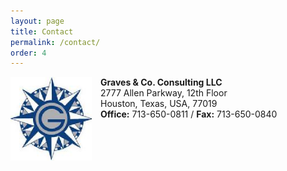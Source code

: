 ```yaml
---
layout: page
title: Contact
permalink: /contact/
order: 4
---
```

<img src="/assets/logo.jpg" alt="Graves & Co. Consulting LLC" style="float: left; width: 130px; padding-right: 1em;"/>**Graves & Co. Consulting LLC**  
2777 Allen Parkway, 12th Floor  
Houston, Texas, USA, 77019  
**Office:** 713-650-0811  /   **Fax:** 713-650-0840 
